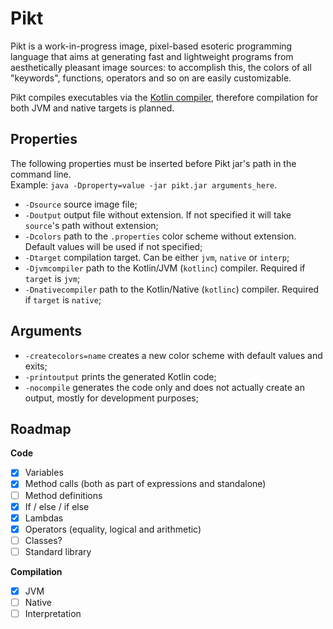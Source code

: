 # Pikt
Pikt is a work-in-progress image, pixel-based esoteric programming language that aims at generating fast and lightweight programs from aesthetically pleasant image sources: to accomplish this, the colors of all "keywords", functions, operators and so on are easily customizable.
  
Pikt compiles executables via the [Kotlin compiler](https://kotlinlang.org/docs/command-line.html), therefore compilation for both JVM and native targets is planned.

## Properties
The following properties must be inserted before Pikt jar's path in the command line.  
Example: `java -Dproperty=value -jar pikt.jar arguments_here`.  

- `-Dsource` source image file;
- `-Doutput` output file without extension. If not specified it will take `source`'s path without extension;
- `-Dcolors` path to the `.properties` color scheme without extension. Default values will be used if not specified;
- `-Dtarget` compilation target. Can be either `jvm`, `native` or `interp`;
- `-Djvmcompiler` path to the Kotlin/JVM (`kotlinc`) compiler. Required if `target` is `jvm`;
- `-Dnativecompiler` path to the Kotlin/Native (`kotlinc`) compiler. Required if `target` is `native`;

## Arguments

- `-createcolors=name` creates a new color scheme with default values and exits;
- `-printoutput` prints the generated Kotlin code;
- `-nocompile` generates the code only and does not actually create an output, mostly for development purposes;

## Roadmap

**Code**
- [x] Variables
- [x] Method calls (both as part of expressions and standalone)
- [ ] Method definitions
- [x] If / else / if else
- [x] Lambdas
- [x] Operators (equality, logical and arithmetic)
- [ ] Classes?
- [ ] Standard library

**Compilation**
- [x] JVM
- [ ] Native
- [ ] Interpretation